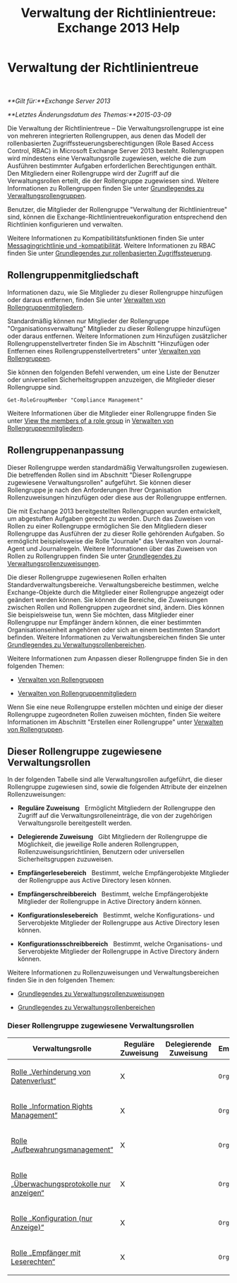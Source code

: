 ﻿---
title: 'Verwaltung der Richtlinientreue: Exchange 2013 Help'
TOCTitle: Verwaltung der Richtlinientreue
ms:assetid: b91b23a4-e9c7-4bd0-9ee3-ec5cb498da15
ms:mtpsurl: https://technet.microsoft.com/de-de/library/JJ657489(v=EXCHG.150)
ms:contentKeyID: 50476553
ms.date: 04/24/2018
mtps_version: v=EXCHG.150
ms.translationtype: HT
---

# Verwaltung der Richtlinientreue

 

_**Gilt für:**Exchange Server 2013_

_**Letztes Änderungsdatum des Themas:**2015-03-09_

Die Verwaltung der Richtlinientreue – Die Verwaltungsrollengruppe ist eine von mehreren integrierten Rollengruppen, aus denen das Modell der rollenbasierten Zugriffssteuerungsberechtigungen (Role Based Access Control, RBAC) in Microsoft Exchange Server 2013 besteht. Rollengruppen wird mindestens eine Verwaltungsrolle zugewiesen, welche die zum Ausführen bestimmter Aufgaben erforderlichen Berechtigungen enthält. Den Mitgliedern einer Rollengruppe wird der Zugriff auf die Verwaltungsrollen erteilt, die der Rollengruppe zugewiesen sind. Weitere Informationen zu Rollengruppen finden Sie unter [Grundlegendes zu Verwaltungsrollengruppen](understanding-management-role-groups-exchange-2013-help.md).

Benutzer, die Mitglieder der Rollengruppe "Verwaltung der Richtlinientreue" sind, können die Exchange-Richtlinientreuekonfiguration entsprechend den Richtlinien konfigurieren und verwalten.

Weitere Informationen zu Kompatibilitätsfunktionen finden Sie unter [Messagingrichtlinie und -kompatibilität](messaging-policy-and-compliance-exchange-2013-help.md). Weitere Informationen zu RBAC finden Sie unter [Grundlegendes zur rollenbasierten Zugriffssteuerung](understanding-role-based-access-control-exchange-2013-help.md).

## Rollengruppenmitgliedschaft

Informationen dazu, wie Sie Mitglieder zu dieser Rollengruppe hinzufügen oder daraus entfernen, finden Sie unter [Verwalten von Rollengruppenmitgliedern](manage-role-group-members-exchange-2013-help.md).

Standardmäßig können nur Mitglieder der Rollengruppe "Organisationsverwaltung" Mitglieder zu dieser Rollengruppe hinzufügen oder daraus entfernen. Weitere Informationen zum Hinzufügen zusätzlicher Rollengruppenstellvertreter finden Sie im Abschnitt "Hinzufügen oder Entfernen eines Rollengruppenstellvertreters" unter [Verwalten von Rollengruppen](manage-role-groups-exchange-2013-help.md).

Sie können den folgenden Befehl verwenden, um eine Liste der Benutzer oder universellen Sicherheitsgruppen anzuzeigen, die Mitglieder dieser Rollengruppe sind.

    Get-RoleGroupMember "Compliance Management"

Weitere Informationen über die Mitglieder einer Rollengruppe finden Sie unter [View the members of a role group](manage-role-group-members-exchange-2013-help.md) in [Verwalten von Rollengruppenmitgliedern](manage-role-group-members-exchange-2013-help.md).

## Rollengruppenanpassung

Dieser Rollengruppe werden standardmäßig Verwaltungsrollen zugewiesen. Die betreffenden Rollen sind im Abschnitt "Dieser Rollengruppe zugewiesene Verwaltungsrollen" aufgeführt. Sie können dieser Rollengruppe je nach den Anforderungen Ihrer Organisation Rollenzuweisungen hinzufügen oder diese aus der Rollengruppe entfernen.

Die mit Exchange 2013 bereitgestellten Rollengruppen wurden entwickelt, um abgestuften Aufgaben gerecht zu werden. Durch das Zuweisen von Rollen zu einer Rollengruppe ermöglichen Sie den Mitgliedern dieser Rollengruppe das Ausführen der zu dieser Rolle gehörenden Aufgaben. So ermöglicht beispielsweise die Rolle "Journale" das Verwalten von Journal-Agent und Journalregeln. Weitere Informationen über das Zuweisen von Rollen zu Rollengruppen finden Sie unter [Grundlegendes zu Verwaltungsrollenzuweisungen](understanding-management-role-assignments-exchange-2013-help.md).

Die dieser Rollengruppe zugewiesenen Rollen erhalten Standardverwaltungsbereiche. Verwaltungsbereiche bestimmen, welche Exchange-Objekte durch die Mitglieder einer Rollengruppe angezeigt oder geändert werden können. Sie können die Bereiche, die Zuweisungen zwischen Rollen und Rollengruppen zugeordnet sind, ändern. Dies können Sie beispielsweise tun, wenn Sie möchten, dass Mitglieder einer Rollengruppe nur Empfänger ändern können, die einer bestimmten Organisationseinheit angehören oder sich an einem bestimmten Standort befinden. Weitere Informationen zu Verwaltungsbereichen finden Sie unter [Grundlegendes zu Verwaltungsrollenbereichen](understanding-management-role-scopes-exchange-2013-help.md).

Weitere Informationen zum Anpassen dieser Rollengruppe finden Sie in den folgenden Themen:

  - [Verwalten von Rollengruppen](manage-role-groups-exchange-2013-help.md)

  - [Verwalten von Rollengruppenmitgliedern](manage-role-group-members-exchange-2013-help.md)

Wenn Sie eine neue Rollengruppe erstellen möchten und einige der dieser Rollengruppe zugeordneten Rollen zuweisen möchten, finden Sie weitere Informationen im Abschnitt "Erstellen einer Rollengruppe" unter [Verwalten von Rollengruppen](manage-role-groups-exchange-2013-help.md).

## Dieser Rollengruppe zugewiesene Verwaltungsrollen

In der folgenden Tabelle sind alle Verwaltungsrollen aufgeführt, die dieser Rollengruppe zugewiesen sind, sowie die folgenden Attribute der einzelnen Rollenzuweisungen:

  - **Reguläre Zuweisung**   Ermöglicht Mitgliedern der Rollengruppe den Zugriff auf die Verwaltungsrolleneinträge, die von der zugehörigen Verwaltungsrolle bereitgestellt werden.

  - **Delegierende Zuweisung**   Gibt Mitgliedern der Rollengruppe die Möglichkeit, die jeweilige Rolle anderen Rollengruppen, Rollenzuweisungsrichtlinien, Benutzern oder universellen Sicherheitsgruppen zuzuweisen.

  - **Empfängerlesebereich**   Bestimmt, welche Empfängerobjekte Mitglieder der Rollengruppe aus Active Directory lesen können.

  - **Empfängerschreibbereich**   Bestimmt, welche Empfängerobjekte Mitglieder der Rollengruppe in Active Directory ändern können.

  - **Konfigurationslesebereich**   Bestimmt, welche Konfigurations- und Serverobjekte Mitglieder der Rollengruppe aus Active Directory lesen können.

  - **Konfigurationsschreibbereich**   Bestimmt, welche Organisations- und Serverobjekte Mitglieder der Rollengruppe in Active Directory ändern können.

Weitere Informationen zu Rollenzuweisungen und Verwaltungsbereichen finden Sie in den folgenden Themen:

  - [Grundlegendes zu Verwaltungsrollenzuweisungen](understanding-management-role-assignments-exchange-2013-help.md)

  - [Grundlegendes zu Verwaltungsrollenbereichen](understanding-management-role-scopes-exchange-2013-help.md)

### Dieser Rollengruppe zugewiesene Verwaltungsrollen

<table style="width:100%;">
<colgroup>
<col style="width: 14%" />
<col style="width: 14%" />
<col style="width: 14%" />
<col style="width: 14%" />
<col style="width: 14%" />
<col style="width: 14%" />
<col style="width: 14%" />
</colgroup>
<thead>
<tr class="header">
<th>Verwaltungsrolle</th>
<th>Reguläre Zuweisung</th>
<th>Delegierende Zuweisung</th>
<th>Empfängerlesebereich</th>
<th>Empfängerschreibbereich</th>
<th>Konfigurationslesebereich</th>
<th>Konfigurationsschreibbereich</th>
</tr>
</thead>
<tbody>
<tr class="odd">
<td><p><a href="data-loss-prevention-role-exchange-2013-help.md">Rolle „Verhinderung von Datenverlust“</a></p></td>
<td><p>X</p></td>
<td><p></p></td>
<td><p><code>Organization</code></p></td>
<td><p><code>Organization</code></p></td>
<td><p><code>OrganizationConfig</code></p></td>
<td><p><code>OrganizationConfig</code></p></td>
</tr>
<tr class="even">
<td><p><a href="information-rights-management-role-exchange-2013-help.md">Rolle „Information Rights Management“</a></p></td>
<td><p>X</p></td>
<td><p></p></td>
<td><p><code>Organization</code></p></td>
<td><p><code>Organization</code></p></td>
<td><p><code>OrganizationConfig</code></p></td>
<td><p><code>OrganizationConfig</code></p></td>
</tr>
<tr class="odd">
<td><p><a href="retention-management-role-exchange-2013-help.md">Rolle „Aufbewahrungsmanagement“</a></p></td>
<td><p>X</p></td>
<td><p></p></td>
<td><p><code>Organization</code></p></td>
<td><p><code>Organization</code></p></td>
<td><p><code>OrganizationConfig</code></p></td>
<td><p><code>OrganizationConfig</code></p></td>
</tr>
<tr class="even">
<td><p><a href="view-only-audit-logs-role-exchange-2013-help.md">Rolle „Überwachungsprotokolle nur anzeigen“</a></p></td>
<td><p>X</p></td>
<td><p></p></td>
<td><p><code>Organization</code></p></td>
<td><p><code>None</code></p></td>
<td><p><code>OrganizationConfig</code></p></td>
<td><p><code>None</code></p></td>
</tr>
<tr class="odd">
<td><p><a href="view-only-configuration-role-exchange-2013-help.md">Rolle „Konfiguration (nur Anzeige)“</a></p></td>
<td><p>X</p></td>
<td><p></p></td>
<td><p><code>Organization</code></p></td>
<td><p><code>None</code></p></td>
<td><p><code>OrganizationConfig</code></p></td>
<td><p><code>None</code></p></td>
</tr>
<tr class="even">
<td><p><a href="view-only-recipients-role-exchange-2013-help.md">Rolle „Empfänger mit Leserechten“</a></p></td>
<td><p>X</p></td>
<td><p></p></td>
<td><p><code>Organization</code></p></td>
<td><p><code>None</code></p></td>
<td><p><code>OrganizationConfig</code></p></td>
<td><p><code>None</code></p></td>
</tr>
</tbody>
</table>

